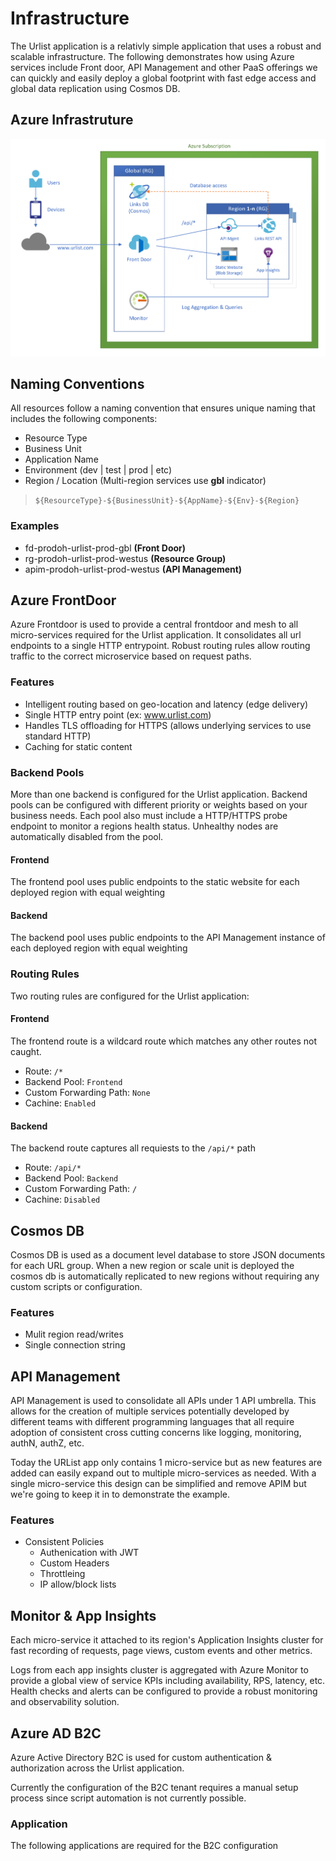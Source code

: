 # Infrastructure
The Urlist application is a relativly simple application that uses a robust and scalable infrastructure.  The following demonstrates how using Azure services include Front door, API Management and other PaaS offerings we can quickly and easily deploy a global footprint with fast edge access and global data replication using Cosmos DB.

## Azure Infrastruture
![Infrastucture Diagram](images/infrastructure-diagram.png)

## Naming Conventions
All resources follow a naming convention that ensures unique naming that includes the following components:

- Resource Type
- Business Unit
- Application Name
- Environment (dev | test | prod | etc)
- Region / Location (Multi-region services use **gbl** indicator)

> `${ResourceType}-${BusinessUnit}-${AppName}-${Env}-${Region}`
### Examples

- fd-prodoh-urlist-prod-gbl **(Front Door)**
- rg-prodoh-urlist-prod-westus **(Resource Group)**
- apim-prodoh-urlist-prod-westus **(API Management)**

## Azure FrontDoor
Azure Frontdoor is used to provide a central frontdoor and mesh to all micro-services required for the Urlist application.  It consolidates all url endpoints to a single HTTP entrypoint.  Robust routing rules allow routing traffic to the correct microservice based on request paths.

### Features
- Intelligent routing based on geo-location and latency (edge delivery)
- Single HTTP entry point (ex: www.urlist.com)
- Handles TLS offloading for HTTPS (allows underlying services to use standard HTTP)
- Caching for static content

### Backend Pools
More than one backend is configured for the Urlist application. Backend pools can be configured with different priority or weights based on your business needs.  Each pool also must include a HTTP/HTTPS probe endpoint to monitor a regions health status.  Unhealthy nodes are automatically disabled from the pool.

#### Frontend
The frontend pool uses public endpoints to the static website for each deployed region with equal weighting

#### Backend
The backend pool uses public endpoints to the API Management instance of each deployed region with equal weighting

### Routing Rules
Two routing rules are configured for the Urlist application:

#### Frontend
The frontend route is a wildcard route which matches any other routes not caught.

- Route: `/*`
- Backend Pool: `Frontend`
- Custom Forwarding Path: `None`
- Cachine: `Enabled`

#### Backend
The backend route captures all requiests to the `/api/*` path

- Route: `/api/*`
- Backend Pool: `Backend`
- Custom Forwarding Path: `/`
- Cachine: `Disabled`

## Cosmos DB
Cosmos DB is used as a document level database to store JSON documents for each URL group. When a new region or scale unit is deployed the cosmos db is automatically replicated to new regions without requiring any custom scripts or configuration.

### Features
- Mulit region read/writes
- Single connection string

## API Management
API Management is used to consolidate all APIs under 1 API umbrella.  This allows for the creation of multiple  services potentially developed by different teams with different programming languages that all require adoption of consistent cross cutting concerns like logging, monitoring, authN, authZ, etc.

Today the URList app only contains 1 micro-service but as new features are added can easily expand out to multiple micro-services as needed. With a single micro-service this design can be simplified and remove APIM but we're going to keep it in to demonstrate the example.

### Features
- Consistent Policies
    - Authenication with JWT
    - Custom Headers
    - Throttleing
    - IP allow/block lists

## Monitor & App Insights
Each micro-service it attached to its region's Application Insights cluster for fast recording of requests, page views, custom events and other metrics.

Logs from each app insights cluster is aggregated with Azure Monitor to provide a global view of service KPIs including availability, RPS, latency, etc.  Health checks and alerts can be configured to provide a robust monitoring and observability solution. 

## Azure AD B2C
Azure Active Directory B2C is used for custom authentication & authorization across the Urlist application.

Currently the configuration of the B2C tenant requires a manual setup process since script automation is not currently possible.

### Application
The following applications are required for the B2C configuration
